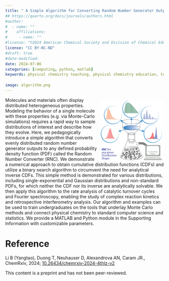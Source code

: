 ```yaml
---
title: " A Simple Algorithm for Converting Random Number Generator Outputs to Universal Distributions to Aid Teaching and Research in Modern Physical Chemistry"
## https://quarto.org/docs/journals/authors.html
#author:
#  - name: ""
#    affiliations:
#     - name: ""
#license: "©2024 American Chemical Society and Division of Chemical Education, Inc."
license: "CC BY-NC-ND"
#draft: true
#date-modified:
date: 2024-07-06
categories: [computing, python, matlab]
keywords: physical chemistry teaching, physical chemistry education, teaching resources, random number algorithm, cumulative distribution function

image: algorithm.png
---
```

<img src="algorithm.png" width="40%" align="right" style="padding: 10px 0px 0px 10px;"/>

Molecules and materials often display distributed heterogeneous properties. Modeling the behavior of a single molecule with these properties (e.g. via Monte-Carlo simulations) requires a rapid way to sample distributions of interest and describe how they evolve. Here, we pedagogically introduce a simple algorithm that converts evenly distributed random number generator outputs to any defined probability density function (PDF) called the Random Number Converter (RNC). We demonstrate a numerical approach to obtain cumulative distribution functions (CDFs) and utilize a binary search algorithm to circumvent the need for analytical inverse CDFs. This simple method is demonstrated for various distributions, including single-exponential and Gaussian distributions and non-standard PDFs, for which neither the CDF nor its inverse are analytically solvable. We then apply this algorithm to the rate analysis of catalytic turnover cycles and Fourier spectroscopy, enabling the study of complex reaction kinetics and retrospective interferometry analysis. Our algorithm and examples can be used to train undergraduates on the tools that underlay Monte Carlo methods and connect physical chemistry to standard computer science and statistics. We provide a MATLAB and Python module in the Supporting Information with customizable parameters.


# Reference

Li B (Yangtao), Duong T, Neuhauser D, Alexandrova AN, Caram JR., ChemRxiv, 2024; [10.26434/chemrxiv-2024-4thlz-v2](https://doi.org/10.26434/chemrxiv-2024-4thlz-v2)

This content is a preprint and has not been peer-reviewed.

